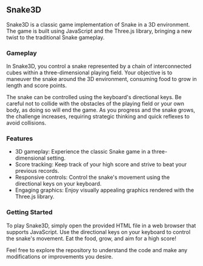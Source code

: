 ## Snake3D

Snake3D is a classic game implementation of Snake in a 3D environment. The game is built using JavaScript and the Three.js library, bringing a new twist to the traditional Snake gameplay.

### Gameplay

In Snake3D, you control a snake represented by a chain of interconnected cubes within a three-dimensional playing field. Your objective is to maneuver the snake around the 3D environment, consuming food to grow in length and score points.

The snake can be controlled using the keyboard's directional keys. Be careful not to collide with the obstacles of the playing field or your own body, as doing so will end the game. As you progress and the snake grows, the challenge increases, requiring strategic thinking and quick reflexes to avoid collisions.

### Features

- 3D gameplay: Experience the classic Snake game in a three-dimensional setting.
- Score tracking: Keep track of your high score and strive to beat your previous records.
- Responsive controls: Control the snake's movement using the directional keys on your keyboard.
- Engaging graphics: Enjoy visually appealing graphics rendered with the Three.js library.

### Getting Started

To play Snake3D, simply open the provided HTML file in a web browser that supports JavaScript. Use the directional keys on your keyboard to control the snake's movement. Eat the food, grow, and aim for a high score!

Feel free to explore the repository to understand the code and make any modifications or improvements you desire.
